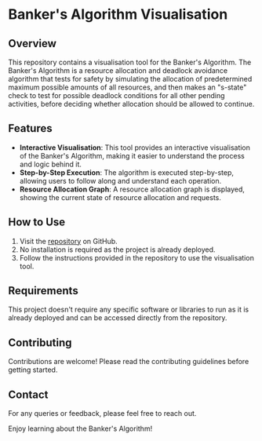 # Banker's Algorithm Visualisation

## Overview
This repository contains a visualisation tool for the Banker's Algorithm. The Banker's Algorithm is a resource allocation and deadlock avoidance algorithm that tests for safety by simulating the allocation of predetermined maximum possible amounts of all resources, and then makes an "s-state" check to test for possible deadlock conditions for all other pending activities, before deciding whether allocation should be allowed to continue.

## Features
- **Interactive Visualisation**: This tool provides an interactive visualisation of the Banker's Algorithm, making it easier to understand the process and logic behind it.
- **Step-by-Step Execution**: The algorithm is executed step-by-step, allowing users to follow along and understand each operation.
- **Resource Allocation Graph**: A resource allocation graph is displayed, showing the current state of resource allocation and requests.

## How to Use
1. Visit the [repository](https://github.com/VijayFencer/Banker-s-Algorithm-Visualisation) on GitHub.
2. No installation is required as the project is already deployed.
3. Follow the instructions provided in the repository to use the visualisation tool.

## Requirements
This project doesn't require any specific software or libraries to run as it is already deployed and can be accessed directly from the repository.

## Contributing
Contributions are welcome! Please read the contributing guidelines before getting started.


## Contact
For any queries or feedback, please feel free to reach out.

Enjoy learning about the Banker's Algorithm!
